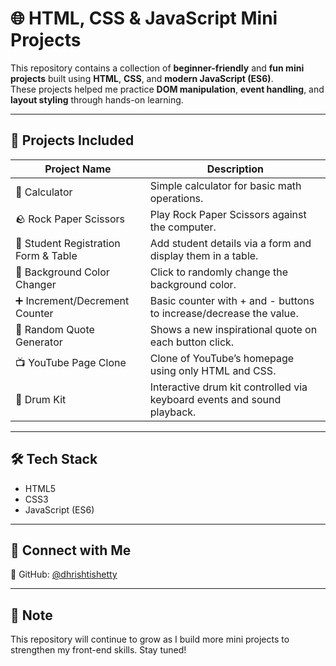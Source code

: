 # 🌐 HTML, CSS & JavaScript Mini Projects

This repository contains a collection of **beginner-friendly** and **fun mini projects** built using **HTML**, **CSS**, and **modern JavaScript (ES6)**.  
These projects helped me practice **DOM manipulation**, **event handling**, and **layout styling** through hands-on learning.

---

## 📁 Projects Included

| Project Name | Description |
|--------------|-------------|
| 🔢 Calculator | Simple calculator for basic math operations. |
| 🪨 Rock Paper Scissors | Play Rock Paper Scissors against the computer. |
| 🧾 Student Registration Form & Table | Add student details via a form and display them in a table. |
| 🎨 Background Color Changer | Click to randomly change the background color. |
| ➕ Increment/Decrement Counter | Basic counter with + and - buttons to increase/decrease the value. |
| 💬 Random Quote Generator | Shows a new inspirational quote on each button click. |
| 📺 YouTube Page Clone | Clone of YouTube’s homepage using only HTML and CSS. |
| 🥁 Drum Kit | Interactive drum kit controlled via keyboard events and sound playback. |

---

## 🛠️ Tech Stack

- HTML5  
- CSS3  
- JavaScript (ES6)

---

## 🤝 Connect with Me

📌 GitHub: [@dhrishtishetty](https://github.com/dhrishtishetty)

---

## 📌 Note

This repository will continue to grow as I build more mini projects to strengthen my front-end skills. Stay tuned!
